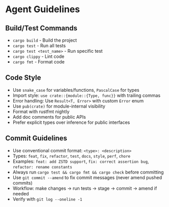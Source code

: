 # Agent Guidelines

## Build/Test Commands
- `cargo build` - Build the project
- `cargo test` - Run all tests
- `cargo test <test_name>` - Run specific test
- `cargo clippy` - Lint code
- `cargo fmt` - Format code

## Code Style
- Use `snake_case` for variables/functions, `PascalCase` for types
- Import style: `use crate::{module::{Type, func}}` with trailing commas
- Error handling: Use `Result<T, Error>` with custom `Error` enum
- Use `pub(crate)` for module-internal visibility
- Format with rustfmt nightly
- Add doc comments for public APIs
- Prefer explicit types over inference for public interfaces

## Commit Guidelines

- Use conventional commit format: `<type>: <description>`
- Types: `feat`, `fix`, `refactor`, `test`, `docs`, `style`, `perf`, `chore`
- Examples: `feat: add ZSTD support`, `fix: correct assertion bug`, `refactor: rename constants`
- Always run `cargo test && cargo fmt && cargo check` before committing
- Use `git commit --amend` to fix commit messages (never amend pushed commits)
- Workflow: make changes → run tests → stage → commit → amend if needed
- Verify with `git log --oneline -1`
